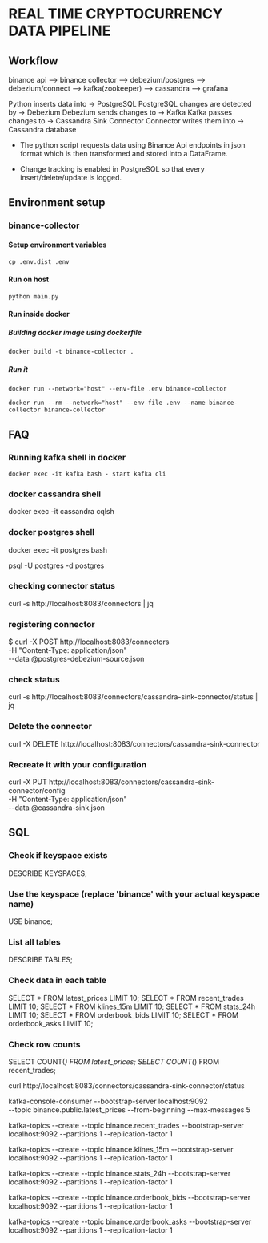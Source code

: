 # REAL TIME CRYPTOCURRENCY DATA PIPELINE

## Workflow

binance api --> binance collector --> debezium/postgres --> debezium/connect --> kafka(zookeeper) --> cassandra --> grafana

Python inserts data into → PostgreSQL 
PostgreSQL changes are detected by → Debezium 
Debezium sends changes to → Kafka 
Kafka passes changes to → Cassandra Sink Connector 
Connector writes them into → Cassandra database

- The python script requests data using Binance Api endpoints in json format which is then transformed and stored into a DataFrame.

- Change tracking is enabled in PostgreSQL so that every insert/delete/update is logged.

## Environment setup

### binance-collector

#### Setup environment variables

    cp .env.dist .env

#### Run on host

    python main.py

#### Run inside docker

##### Building docker image using dockerfile

    docker build -t binance-collector .

##### Run it

    docker run --network="host" --env-file .env binance-collector

    docker run --rm --network="host" --env-file .env --name binance-collector binance-collector

## FAQ

### Running kafka shell in docker

    docker exec -it kafka bash - start kafka cli

### docker cassandra shell
docker exec -it cassandra cqlsh

### docker postgres shell
docker exec -it postgres bash 

psql -U postgres -d postgres

### checking connector status
curl -s http://localhost:8083/connectors | jq  

### registering connector
$ curl -X POST http://localhost:8083/connectors \
  -H "Content-Type: application/json" \
  --data @postgres-debezium-source.json

### check status 
curl -s http://localhost:8083/connectors/cassandra-sink-connector/status | jq

### Delete the connector
curl -X DELETE http://localhost:8083/connectors/cassandra-sink-connector

### Recreate it with your configuration
curl -X PUT http://localhost:8083/connectors/cassandra-sink-connector/config \
  -H "Content-Type: application/json" \
  --data @cassandra-sink.json


## SQL
### Check if keyspace exists
DESCRIBE KEYSPACES;

### Use the keyspace (replace 'binance' with your actual keyspace name)
USE binance;

### List all tables
DESCRIBE TABLES;

### Check data in each table
SELECT * FROM latest_prices LIMIT 10;
SELECT * FROM recent_trades LIMIT 10;
SELECT * FROM klines_15m LIMIT 10;
SELECT * FROM stats_24h LIMIT 10;
SELECT * FROM orderbook_bids LIMIT 10;
SELECT * FROM orderbook_asks LIMIT 10;

### Check row counts
SELECT COUNT(*) FROM latest_prices;
SELECT COUNT(*) FROM recent_trades;

curl http://localhost:8083/connectors/cassandra-sink-connector/status


kafka-console-consumer --bootstrap-server localhost:9092 \
  --topic binance.public.latest_prices --from-beginning --max-messages 5


kafka-topics --create --topic binance.recent_trades --bootstrap-server localhost:9092 --partitions 1 --replication-factor 1

kafka-topics --create --topic binance.klines_15m --bootstrap-server localhost:9092 --partitions 1 --replication-factor 1

kafka-topics --create --topic binance.stats_24h --bootstrap-server localhost:9092 --partitions 1 --replication-factor 1

kafka-topics --create --topic binance.orderbook_bids --bootstrap-server localhost:9092 --partitions 1 --replication-factor 1

kafka-topics --create --topic binance.orderbook_asks --bootstrap-server localhost:9092 --partitions 1 --replication-factor 1



